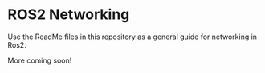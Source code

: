 # ROS2 Networking

Use the ReadMe files in this repository as a general guide for networking in Ros2. 

More coming soon!

